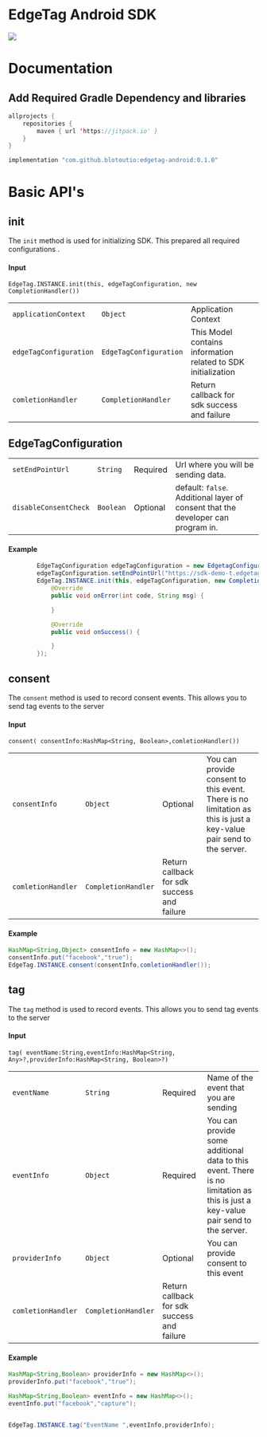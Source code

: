 # EdgeTag Android SDK

[![](https://jitpack.io/v/blotoutio/edgetag-android.svg)](https://jitpack.io/#blotoutio/edgetag-android)


# Documentation

## Add Required Gradle Dependency and libraries
```kotlin
allprojects {
    repositories {
        maven { url 'https://jitpack.io' }
    }
}

implementation "com.github.blotoutio:edgetag-android:0.1.0"
```


# Basic API's

## init
The `init` method is used for initializing SDK. This prepared all required configurations .

#### Input
`EdgeTag.INSTANCE.init(this, edgeTagConfiguration, new CompletionHandler())`

|||||
|---|---|---|---|
| `applicationContext` | `Object` | Application Context |
| `edgeTagConfiguration` | `EdgeTagConfiguration` | This Model contains information related to SDK initialization |
| `comletionHandler` | `CompletionHandler`| Return callback for sdk success and failure|

## EdgeTagConfiguration

|||||
|---|---|---|---|
| `setEndPointUrl` | `String` | Required | Url where you will be sending data. |
|`disableConsentCheck` | `Boolean` | Optional | default: `false`. Additional layer of consent that the developer can program in. |


#### Example
```java
        EdgeTagConfiguration edgeTagConfiguration = new EdgetagConfiguration();
        edgeTagConfiguration.setEndPointUrl("https://sdk-demo-t.edgetag.io");
        EdgeTag.INSTANCE.init(this, edgeTagConfiguration, new CompletionHandler() {
            @Override
            public void onError(int code, String msg) {

            }

            @Override
            public void onSuccess() {

            }
        });
```

## consent
The `consent` method is used to record consent events. This allows you to send tag events to the server

#### Input
`consent( consentInfo:HashMap<String, Boolean>,comletionHandler())`

|||||
|---|---|---|---|
| `consentInfo` | `Object` | Optional | You can provide consent to this event. There is no limitation as this is just a key-value pair send to the server. |
| `comletionHandler` | `CompletionHandler`| Return callback for sdk success and failure|
#### Example
```Java
HashMap<String,Object> consentInfo = new HashMap<>();
consentInfo.put("facebook","true");
EdgeTag.INSTANCE.consent(consentInfo,comletionHandler());
```

## tag
The `tag` method is used to record events. This allows you to send tag events to the server

#### Input
`tag( eventName:String,eventInfo:HashMap<String, Any>?,providerInfo:HashMap<String, Boolean>?)`

|||||
|---|---|---|---|
| `eventName` | `String` | Required | Name of the event that you are sending |
| `eventInfo` | `Object` | Required | You can provide some additional data to this event. There is no limitation as this is just a key-value pair send to the server. |
| `providerInfo` | `Object` | Optional | You can provide consent to this event|
| `comletionHandler` | `CompletionHandler`| Return callback for sdk success and failure|

#### Example
```Java
HashMap<String,Boolean> providerInfo = new HashMap<>();
providerInfo.put("facebook","true");

HashMap<String,Boolean> eventInfo = new HashMap<>();
eventInfo.put("facebook","capture");


EdgeTag.INSTANCE.tag("EventName ",eventInfo,providerInfo);
```

